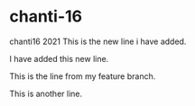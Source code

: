 # chanti-16
chanti16 2021
This is the new line i have added.

I have added this new line.


This is the line from my feature branch.

This is another line.
